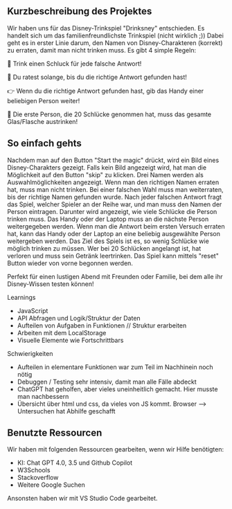 Kurzbeschreibung des Projektes
- 
Wir haben uns für das Disney-Trinkspiel "Drinksney" entschieden. Es handelt sich um das familienfreundlichste Trinkspiel (nicht wirklich ;)) Dabei geht es in erster Linie darum, den Namen von Disney-Charakteren (korrekt) zu erraten, damit man nicht trinken muss. Es gibt 4 simple Regeln: 

🥤 Trink einen Schluck für jede falsche Antwort!

🤔 Du ratest solange, bis du die richtige Antwort gefunden hast!

👉 Wenn du die richtige Antwort gefunden hast, gib das Handy einer beliebigen Person weiter!

🏁 Die erste Person, die 20 Schlücke genommen hat, muss das gesamte Glas/Flasche austrinken!

So einfach gehts
- 
Nachdem man auf den Button "Start the magic" drückt, wird ein Bild eines Disney-Charakters gezeigt. Falls kein Bild angezeigt wird, hat man die Möglichkeit auf den Button "skip" zu klicken. Drei Namen werden als Auswahlmöglichkeiten angezeigt. Wenn man den richtigen Namen erraten hat, muss man nicht trinken. Bei einer falschen Wahl muss man weiterraten, bis der richtige Namen gefunden wurde. Nach jeder falschen Antwort fragt das Spiel, welcher Spieler an der Reihe war, und man muss den Namen der Person eintragen. Darunter wird angezeigt, wie viele Schlücke die Person trinken muss. Das Handy oder der Laptop muss an die nächste Person weitergegeben werden. Wenn man die Antwort beim ersten Versuch erraten hat, kann das Handy oder der Laptop an eine beliebig ausgewählte Person weitergeben werden. Das Ziel des Spiels ist es, so wenig Schlücke wie möglich trinken zu müssen. Wer bei 20 Schlücken angelangt ist, hat verloren und muss sein Getränk leertrinken. Das Spiel kann mittels "reset" Button wieder von vorne begonnen werden.

Perfekt für einen lustigen Abend mit Freunden oder Familie, bei dem alle ihr Disney-Wissen testen können!

Learnings
- JavaScript
- API Abfragen und Logik/Struktur der Daten
- Aufteilen von Aufgaben in Funktionen // Struktur erarbeiten
- Arbeiten mit dem LocalStorage
- Visuelle Elemente wie Fortschrittbars

Schwierigkeiten
- Aufteilen in elementare Funktionen war zum Teil im Nachhinein noch nötig
- Debuggen / Testing sehr intensiv, damit man alle Fälle abdeckt
- ChatGPT hat geholfen, aber vieles uneinheitlich gemacht. Hier musste man nachbessern
- Übersicht über html und css, da vieles von JS kommt. Browser --> Untersuchen hat Abhilfe geschafft

Benutzte Ressourcen
- 
Wir haben mit folgenden Ressourcen gearbeiten, wenn wir Hilfe benötigten:
- KI: Chat GPT 4.0, 3.5 und Github Copilot
- W3Schools
- Stackoverflow
- Weitere Google Suchen

Ansonsten haben wir mit VS Studio Code gearbeitet.



